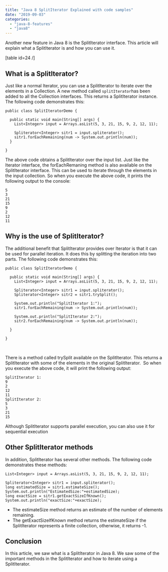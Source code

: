 ```yaml
---
title: "Java 8 SplitIterator Explained with code samples"
date: "2019-09-03"
categories: 
  - "java-8-features"
  - "java8"
---
```


Another new feature in Java 8 is the SplitIterator interface. This article will explain what a SplitIterator is and how you can use it.

\[table id=24 /\]

## What is a SplitIterator?

Just like a normal Iterator, you can use a SplitIterator to iterate over the elements in a Collection. A new method called `splitIterator`has been added to all the Collection interfaces. This returns a SplitIterator instance. The following code demonstrates this:

```
public class SplitIteratorDemo {

  public static void main(String[] args) {
    List<Integer> input = Arrays.asList(5, 3, 21, 15, 9, 2, 12, 11);
    
    Spliterator<Integer> sitr1 = input.spliterator();
    sitr1.forEachRemaining(num -> System.out.println(num));
  }

}
```

The above code obtains a SplitIterator over the input list. Just like the Iterator interface, the forEachRemaning method is also available on the SplitIterator interface. This can be used to iterate through the elements in the input collection. So when you execute the above code, it prints the following output to the console:

```
5
3
21
15
9
2
12
11
```

## Why is the use of SplitIterator?

The additional benefit that SplitIterator provides over Iterator is that it can be used for parallel iteration. It does this by splitting the iteration into two parts. The following code demonstrates this:

```
public class SplitIteratorDemo {

  public static void main(String[] args) {
    List<Integer> input = Arrays.asList(5, 3, 21, 15, 9, 2, 12, 11);
    
    Spliterator<Integer> sitr1 = input.spliterator();
    Spliterator<Integer> sitr2 = sitr1.trySplit();
    
    System.out.println("SplitIterator 1:");
    sitr1.forEachRemaining(num -> System.out.println(num));
    
    System.out.println("SplitIterator 2:");
    sitr2.forEachRemaining(num -> System.out.println(num));

  }

}
```

 

There is a method called trySplit available on the SplitIterator. This returns a SplitIterator with some of the elements in the original SplitIterator.  So when you execute the above code, it will print the following output:

```
SplitIterator 1:
9
2
12
11
SplitIterator 2:
5
3
21
15
```

Although SplitIterator supports parallel execution, you can also use it for sequential execution

## Other SplitIterator methods

In addition, SplitIterator has several other methods. The following code demonstrates these methods:

```
List<Integer> input = Arrays.asList(5, 3, 21, 15, 9, 2, 12, 11);

Spliterator<Integer> sitr1 = input.spliterator();
long estimatedSize = sitr1.estimateSize();
System.out.println("EstimatedSize:"+estimatedSize);
long exactSize = sitr1.getExactSizeIfKnown();
System.out.println("exactSize:"+exactSize);
```

- The estimateSize method returns an estimate of the number of elements remaining.
- The getExactSizeIfKnown method returns the estimateSize if the SplitIterator represents a finite collection, otherwise, it returns -1.

## Conclusion

In this article, we saw what is a SplitIterator in Java 8. We saw some of the important methods in the SplitIterator and how to iterate using a SplitIterator.
